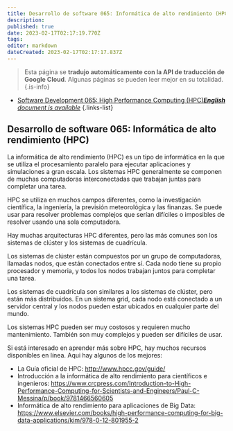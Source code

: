 ```yaml
---
title: Desarrollo de software 065: Informática de alto rendimiento (HPC)
description: 
published: true
date: 2023-02-17T02:17:19.770Z
tags: 
editor: markdown
dateCreated: 2023-02-17T02:17:17.837Z
---
```


> Esta página se **tradujo automáticamente con la API de traducción de Google Cloud**.
Algunas páginas se pueden leer mejor en su totalidad.{.is-info}



- [Software Development 065: High Performance Computing (HPC)***English** document is available*](/en/Knowledge-base/Software-Development/Learning/software-development-065-high-performance-computing-hpc)
{.links-list}


## Desarrollo de software 065: Informática de alto rendimiento (HPC)

La informática de alto rendimiento (HPC) es un tipo de informática en la que se utiliza el procesamiento paralelo para ejecutar aplicaciones y simulaciones a gran escala. Los sistemas HPC generalmente se componen de muchas computadoras interconectadas que trabajan juntas para completar una tarea.

HPC se utiliza en muchos campos diferentes, como la investigación científica, la ingeniería, la previsión meteorológica y las finanzas. Se puede usar para resolver problemas complejos que serían difíciles o imposibles de resolver usando una sola computadora.

Hay muchas arquitecturas HPC diferentes, pero las más comunes son los sistemas de clúster y los sistemas de cuadrícula.

Los sistemas de clúster están compuestos por un grupo de computadoras, llamadas nodos, que están conectados entre sí. Cada nodo tiene su propio procesador y memoria, y todos los nodos trabajan juntos para completar una tarea.

Los sistemas de cuadrícula son similares a los sistemas de clúster, pero están más distribuidos. En un sistema grid, cada nodo está conectado a un servidor central y los nodos pueden estar ubicados en cualquier parte del mundo.

Los sistemas HPC pueden ser muy costosos y requieren mucho mantenimiento. También son muy complejos y pueden ser difíciles de usar.

Si está interesado en aprender más sobre HPC, hay muchos recursos disponibles en línea. Aqui hay algunos de los mejores:

- La Guía oficial de HPC: http://www.hpcc.gov/guide/
- Introducción a la informática de alto rendimiento para científicos e ingenieros: https://www.crcpress.com/Introduction-to-High-Performance-Computing-for-Scientists-and-Engineers/Paul-C-Messina/p/book/9781466560605
- Informática de alto rendimiento para aplicaciones de Big Data: https://www.elsevier.com/books/high-performance-computing-for-big-data-applications/kim/978-0-12-801955-2